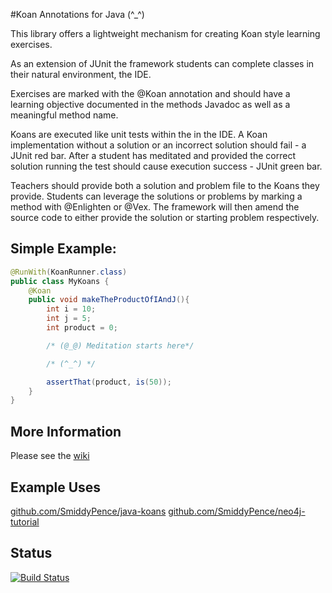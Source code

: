 #Koan Annotations for Java (^_^)

This library offers a lightweight mechanism for creating Koan style learning exercises.

As an extension of JUnit the framework students can complete classes in their natural environment, the IDE.

Exercises are marked with the @Koan annotation and should have a learning objective documented in the methods Javadoc as well as a meaningful method name.

Koans are executed like unit tests within the in the IDE.  A Koan implementation without a solution or an incorrect solution should fail - a JUnit red bar.  After a student has meditated and provided the correct solution running the test should cause execution success - JUnit green bar.

Teachers should provide both a solution and problem file to the Koans they provide.  Students can leverage the solutions or problems by marking a method with @Enlighten or @Vex.  The framework will then amend the source code to either provide the solution or starting problem respectively.

Simple Example:
---------------
```Java
@RunWith(KoanRunner.class)
public class MyKoans {  
    @Koan
    public void makeTheProductOfIAndJ(){
        int i = 10;
        int j = 5;
        int product = 0;

        /* (@_@) Meditation starts here*/

        /* (^_^) */

        assertThat(product, is(50));
    }
}
```

More Information
----------------
Please see the [wiki](https://github.com/SmiddyPence/koan-annotations/wiki)

Example Uses
------------
[github.com/SmiddyPence/java-koans](https://github.com/SmiddyPence/java-koans)
[github.com/SmiddyPence/neo4j-tutorial](https://github.com/SmiddyPence/neo4j-tutorial)


Status
------
[![Build Status](https://drone.io/github.com/SmiddyPence/koan-annotations/status.png)](https://drone.io/github.com/SmiddyPence/koan-annotations/latest)
